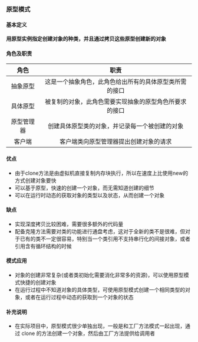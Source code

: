 ### 原型模式
#### 基本定义
**用原型实例指定创建对象的种类，并且通过拷贝这些原型创建新的对象**  
#### 角色及职责
角色 | 职责
:---:|:---:
抽象原型 | 这是一个抽象角色，此角色给出所有的具体原型类所需的接口
具体原型 | 被复制的对象，此角色需要实现抽象的原型角色所要求的接口
原型管理器 | 创建具体原型类的对象，并记录每一个被创建的对象
客户端 | 客户端类向原型管理器提出创建对象的请求
#### 优点
- 由于clone方法是由虚拟机直接复制内存块执行，所以在速度上比使用new的方式创建对象要快
- 可以基于原型，快速的创建一个对象，而无需知道创建的细节
- 可以在运行时动态的获取对象的类型以及状态，从而创建一个对象
#### 缺点
- 实现深度拷贝比较困难，需要很多额外的代码量
- 配备克隆方法需要对类的功能进行通盘考虑，这对于全新的类不是很难，但对于已有的类不一定很容易，特别当一个类引用不支持串行化的间接对象，或者引用含有循环结构的时候
#### 模式应用
- 对象的创建非常复杂(或者类初始化需要消化非常多的资源)，可以使用原型模式快捷的创建对象
- 在运行过程中不知道对象的具体类型，可使用原型模式创建一个相同类型的对象，或者在运行过程中动态的获取到一个对象的状态
#### 补充说明
- 在实际项目中，原型模式很少单独出现，一般是和工厂方法模式一起出现，通过 clone 的方法创建一个对象，然后由工厂方法提供给调用者
